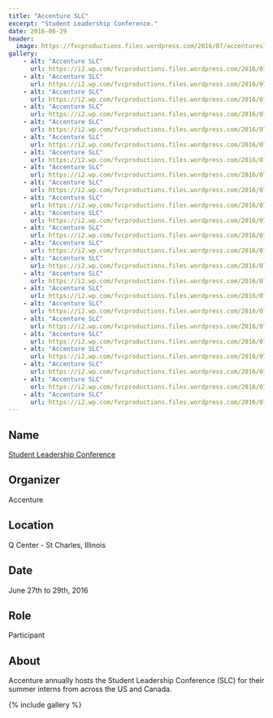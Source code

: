 ```yaml
---
title: "Accenture SLC"
excerpt: "Student Leadership Conference."
date: 2016-06-29
header:
  image: https://fvcproductions.files.wordpress.com/2016/07/accentureslc-23.jpg
gallery:
    - alt: "Accenture SLC"
      url: https://i2.wp.com/fvcproductions.files.wordpress.com/2016/07/accentureslc-1.jpg
    - alt: "Accenture SLC"
      url: https://i2.wp.com/fvcproductions.files.wordpress.com/2016/07/accentureslc-2.jpg
    - alt: "Accenture SLC"
      url: https://i2.wp.com/fvcproductions.files.wordpress.com/2016/07/accentureslc-3.jpg
    - alt: "Accenture SLC"
      url: https://i2.wp.com/fvcproductions.files.wordpress.com/2016/07/accentureslc-4.jpg
    - alt: "Accenture SLC"
      url: https://i2.wp.com/fvcproductions.files.wordpress.com/2016/07/accentureslc-5.jpg
    - alt: "Accenture SLC"
      url: https://i2.wp.com/fvcproductions.files.wordpress.com/2016/07/accentureslc-6.jpg
    - alt: "Accenture SLC"
      url: https://i2.wp.com/fvcproductions.files.wordpress.com/2016/07/accentureslc-7.jpg
    - alt: "Accenture SLC"
      url: https://i2.wp.com/fvcproductions.files.wordpress.com/2016/07/accentureslc-8.jpg
    - alt: "Accenture SLC"
      url: https://i2.wp.com/fvcproductions.files.wordpress.com/2016/07/accentureslc-9.jpg
    - alt: "Accenture SLC"
      url: https://i2.wp.com/fvcproductions.files.wordpress.com/2016/07/accentureslc-10.jpg
    - alt: "Accenture SLC"
      url: https://i2.wp.com/fvcproductions.files.wordpress.com/2016/07/accentureslc-11.jpg
    - alt: "Accenture SLC"
      url: https://i2.wp.com/fvcproductions.files.wordpress.com/2016/07/accentureslc-12.jpg
    - alt: "Accenture SLC"
      url: https://i2.wp.com/fvcproductions.files.wordpress.com/2016/07/accentureslc-13.jpg
    - alt: "Accenture SLC"
      url: https://i2.wp.com/fvcproductions.files.wordpress.com/2016/07/accentureslc-14.jpg
    - alt: "Accenture SLC"
      url: https://i2.wp.com/fvcproductions.files.wordpress.com/2016/07/accentureslc-15.jpg
    - alt: "Accenture SLC"
      url: https://i2.wp.com/fvcproductions.files.wordpress.com/2016/07/accentureslc-16.jpg
    - alt: "Accenture SLC"
      url: https://i2.wp.com/fvcproductions.files.wordpress.com/2016/07/accentureslc-17.jpg
    - alt: "Accenture SLC"
      url: https://i2.wp.com/fvcproductions.files.wordpress.com/2016/07/accentureslc-18.jpg
    - alt: "Accenture SLC"
      url: https://i2.wp.com/fvcproductions.files.wordpress.com/2016/07/accentureslc-19.jpg
    - alt: "Accenture SLC"
      url: https://i2.wp.com/fvcproductions.files.wordpress.com/2016/07/accentureslc-20.jpg
    - alt: "Accenture SLC"
      url: https://i2.wp.com/fvcproductions.files.wordpress.com/2016/07/accentureslc-21.jpg
    - alt: "Accenture SLC"
      url: https://i2.wp.com/fvcproductions.files.wordpress.com/2016/07/accentureslc-22.jpg
    - alt: "Accenture SLC"
      url: https://i2.wp.com/fvcproductions.files.wordpress.com/2016/07/accentureslc-23.jpg
---
```


## Name

<a title="Accenture Student Leadership Conference" href="https://www.accenture.com/us-en/careers/student-leadership-conference" target="_blank" rel="noopener">Student Leadership Conference</a>

## Organizer

Accenture

## Location

Q Center - St Charles, Illinois

## Date

June 27th to 29th, 2016

## Role

Participant

## About

Accenture annually hosts the Student Leadership Conference (SLC) for their summer interns from across the US and Canada.

{% include gallery %}